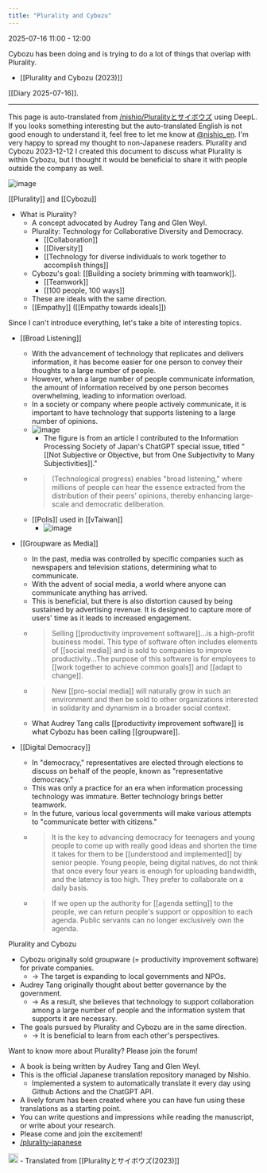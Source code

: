 ```yaml
---
title: "Plurality and Cybozu"
---
```


2025-07-16
11:00 - 12:00

Cybozu has been doing and is trying to do a lot of things that overlap with Plurality.
- [[Plurality and Cybozu (2023)]]

[[Diary 2025-07-16]].

---
This page is auto-translated from [/nishio/Pluralityとサイボウズ](https://scrapbox.io/nishio/Pluralityとサイボウズ) using DeepL. If you looks something interesting but the auto-translated English is not good enough to understand it, feel free to let me know at [@nishio_en](https://twitter.com/nishio_en). I'm very happy to spread my thought to non-Japanese readers.
Plurality and Cybozu
2023-12-12 I created this document to discuss what Plurality is within Cybozu, but I thought it would be beneficial to share it with people outside the company as well.

![image](https://gyazo.com/8ea5e92e1b95a29ff5d3fdd34a66d28d/thumb/1000)

[[Plurality]] and [[Cybozu]]
- What is Plurality?
    - A concept advocated by Audrey Tang and Glen Weyl.
    - Plurality: Technology for Collaborative Diversity and Democracy.
        - [[Collaboration]]
        - [[Diversity]]
        - [[Technology for diverse individuals to work together to accomplish things]]
    - Cybozu's goal: [[Building a society brimming with teamwork]].
        - [[Teamwork]]
        - [[100 people, 100 ways]]
    - These are ideals with the same direction.
    - [[Empathy]] ([[Empathy towards ideals]])

Since I can't introduce everything, let's take a bite of interesting topics.
- [[Broad Listening]]
    - With the advancement of technology that replicates and delivers information, it has become easier for one person to convey their thoughts to a large number of people.
    - However, when a large number of people communicate information, the amount of information received by one person becomes overwhelming, leading to information overload.
    - In a society or company where people actively communicate, it is important to have technology that supports listening to a large number of opinions.
    - ![image](https://gyazo.com/8aed1a6ee239c672d1e504cdb48d0e9e/thumb/1000)
        - The figure is from an article I contributed to the Information Processing Society of Japan's ChatGPT special issue, titled "[[Not Subjective or Objective, but from One Subjectivity to Many Subjectivities]]."
    - > (Technological progress) enables "broad listening," where millions of people can hear the essence extracted from the distribution of their peers' opinions, thereby enhancing large-scale and democratic deliberation.
    - [[Polis]] used in [[vTaiwan]]
        - ![image](https://gyazo.com/c4775b6d250ef9e9a7fbc03499cd3462/thumb/1000)

- [[Groupware as Media]]
    - In the past, media was controlled by specific companies such as newspapers and television stations, determining what to communicate.
    - With the advent of social media, a world where anyone can communicate anything has arrived.
    - This is beneficial, but there is also distortion caused by being sustained by advertising revenue. It is designed to capture more of users' time as it leads to increased engagement.
    - > Selling [[productivity improvement software]]...is a high-profit business model. This type of software often includes elements of [[social media]] and is sold to companies to improve productivity...The purpose of this software is for employees to [[work together to achieve common goals]] and [[adapt to change]].
    - > New [[pro-social media]] will naturally grow in such an environment and then be sold to other organizations interested in solidarity and dynamism in a broader social context.
    - What Audrey Tang calls [[productivity improvement software]] is what Cybozu has been calling [[groupware]].

- [[Digital Democracy]]
    - In "democracy," representatives are elected through elections to discuss on behalf of the people, known as "representative democracy."
    - This was only a practice for an era when information processing technology was immature. Better technology brings better teamwork.
    - In the future, various local governments will make various attempts to "communicate better with citizens."
    - > It is the key to advancing democracy for teenagers and young people to come up with really good ideas and shorten the time it takes for them to be [[understood and implemented]] by senior people. Young people, being digital natives, do not think that once every four years is enough for uploading bandwidth, and the latency is too high. They prefer to collaborate on a daily basis.
    - > If we open up the authority for [[agenda setting]] to the people, we can return people's support or opposition to each agenda. Public servants can no longer exclusively own the agenda.

Plurality and Cybozu
- Cybozu originally sold groupware (= productivity improvement software) for private companies.
    - → The target is expanding to local governments and NPOs.
- Audrey Tang originally thought about better governance by the government.
    - → As a result, she believes that technology to support collaboration among a large number of people and the information system that supports it are necessary.
- The goals pursued by Plurality and Cybozu are in the same direction.
    - → It is beneficial to learn from each other's perspectives.

Want to know more about Plurality? Please join the forum!
- A book is being written by Audrey Tang and Glen Weyl.
- This is the official Japanese translation repository managed by Nishio.
    - Implemented a system to automatically translate it every day using Github Actions and the ChatGPT API.
- A lively forum has been created where you can have fun using these translations as a starting point.
- You can write questions and impressions while reading the manuscript, or write about your research.
- Please come and join the excitement!
- [/plurality-japanese](https://scrapbox.io/plurality-japanese)

<img src='https://scrapbox.io/api/pages/nishio-en/en/icon' alt='en.icon' height="19.5"/>
- Translated from [[Pluralityとサイボウズ(2023)]]
